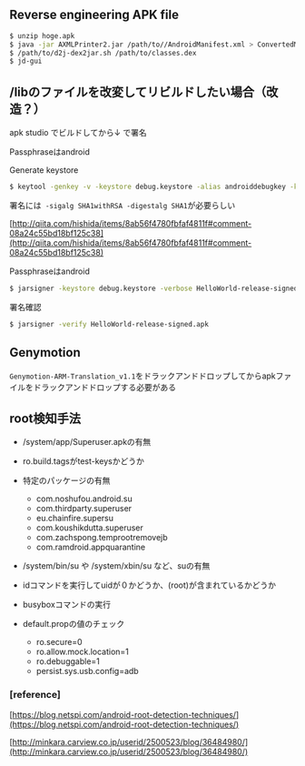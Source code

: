 ## Reverse engineering APK file
```sh
$ unzip hoge.apk
$ java -jar AXMLPrinter2.jar /path/to//AndroidManifest.xml > ConvertedManifest.xml
$ /path/to/d2j-dex2jar.sh /path/to/classes.dex
$ jd-gui
```

## /libのファイルを改変してリビルドしたい場合（改造？）

apk studio でビルドしてから↓ で署名

Passphraseはandroid

Generate keystore
```sh
$ keytool -genkey -v -keystore debug.keystore -alias androiddebugkey -keyalg RSA -validity 10000 -dname "CN=Android Debug,O=Android,C=US"
```

署名には` -sigalg SHA1withRSA -digestalg SHA1`が必要らしい

[http://qiita.com/hishida/items/8ab56f4780fbfaf4811f#comment-08a24c55bd18bf125c38](http://qiita.com/hishida/items/8ab56f4780fbfaf4811f#comment-08a24c55bd18bf125c38)

Passphraseはandroid

```sh
$ jarsigner -keystore debug.keystore -verbose HelloWorld-release-signed.apk androiddebugkey -sigalg SHA1withRSA -digestalg SHA1
```

署名確認
```sh
$ jarsigner -verify HelloWorld-release-signed.apk
```

## Genymotion
`Genymotion-ARM-Translation_v1.1`をドラックアンドドロップしてからapkファイルをドラックアンドドロップする必要がある

## root検知手法
- /system/app/Superuser.apkの有無

- ro.build.tagsがtest-keysかどうか

- 特定のパッケージの有無
  - com.noshufou.android.su
  - com.thirdparty.superuser
  - eu.chainfire.supersu
  - com.koushikdutta.superuser
  - com.zachspong.temprootremovejb
  - com.ramdroid.appquarantine

- /system/bin/su や /system/xbin/su など、suの有無

- idコマンドを実行してuidが０かどうか、(root)が含まれているかどうか

- busyboxコマンドの実行

- default.propの値のチェック
  - ro.secure=0
  - ro.allow.mock.location=1
  - ro.debuggable=1
  - persist.sys.usb.config=adb

### [reference]
[https://blog.netspi.com/android-root-detection-techniques/](https://blog.netspi.com/android-root-detection-techniques/)

[http://minkara.carview.co.jp/userid/2500523/blog/36484980/](http://minkara.carview.co.jp/userid/2500523/blog/36484980/)

